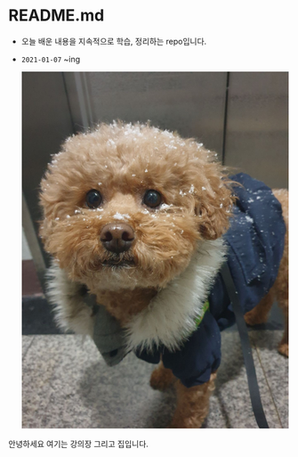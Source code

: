 # README.md

- 오늘 배운 내용을 지속적으로 학습, 정리하는 repo입니다.

- `2021-01-07` ~ing

  ![KakaoTalk_20210107_155254608_03](README.assets/KakaoTalk_20210107_155254608_03.jpg)



안녕하세요 여기는 강의장 그리고 집입니다.

